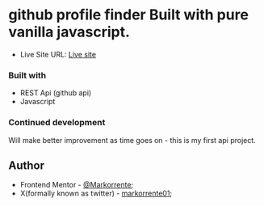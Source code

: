 
# github profile finder Built with pure vanilla javascript.

- Live Site URL: [Live site](https://github-finder-eight-rosy.vercel.app/)

### Built with

- REST Api (github api)
- Javascript

### Continued development

Will make better improvement as time goes on - this is my first api project.

## Author

- Frontend Mentor - [@Markorrente](https://www.frontendmentor.io/profile/markorrente01);
- X(formally known as twitter) - [markorrente01](https://twitter.com/markorrente01);